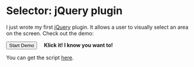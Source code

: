 # Selector: jQuery plugin

I just wrote my first [jQuery](http://jquery.com/) plugin. It allows a user to visually select an area on the screen. Check out the demo:

<script src="http://github.com/defnull/Lucullus/raw/master/lucullus/data/static_files/js/jquery.selector.js" type="text/javascript"></script>
<p>
  <button id='selector_test'>Start Demo</button>
  <span id='selector_position' style='font-weight:bold; padding-left: 15px;'>Klick it! I know you want to!</span>
</p>
<script type="text/javascript">
  /*<![CDATA[*/
	var update = function(sa) {
			$('#selector_position')
			.text('x:'+sa.area[0]+' y:'+sa.area[1]+' width:'+(sa.area[2]-sa.area[0])+'px height:'+(sa.area[3]-sa.area[1]+'px'))
	}
	$('#selector_test').bind('click', function() {
		jQuery.selectArea(update, {onchange: update});
	});
  /*]]>*/
</script>

You can get the script [here](http://github.com/defnull/Lucullus/blob/master/lucullus/data/static_files/js/jquery.selector.js).

